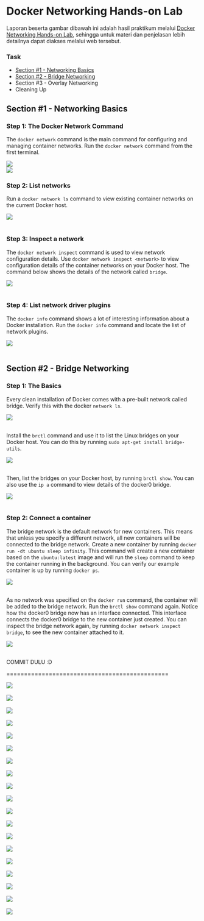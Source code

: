 # Docker Networking Hands-on Lab

Laporan beserta gambar dibawah ini adalah hasil praktikum melalui [Docker Networking Hands-on Lab](https://training.play-with-docker.com/docker-networking-hol/), sehingga untuk materi dan penjelasan lebih detailnya dapat diakses melalui web tersebut.

### Task

- [Section #1 - Networking Basics](https://github.com/isaanggi/tekn-cloud-computing/edit/main/minggu-10/docker-networking.md#section-1---networking-basics)
- [Section #2 - Bridge Networking](https://github.com/isaanggi/tekn-cloud-computing/edit/main/minggu-10/docker-networking.md#section-2---bridge-networking)
- Section #3 - Overlay Networking
- Cleaning Up

## Section #1 - Networking Basics

### Step 1: The Docker Network Command
The ```docker network``` command is the main command for configuring and managing container networks. Run the ```docker network``` command from the first terminal.
<div><img src="gambar/SS1.png"></div>
<div><img src="gambar/SS2.png"></div>

### Step 2: List networks
Run a ```docker network ls``` command to view existing container networks on the current Docker host.
<div><img src="gambar/SS3.png"></div><br>

### Step 3: Inspect a network
The ```docker network inspect``` command is used to view network configuration details. Use ```docker network inspect <network>``` to view configuration details of the container networks on your Docker host. The command below shows the details of the network called ```bridge```.
<div><img src="gambar/SS4.png"></div><br>

### Step 4: List network driver plugins
The ```docker info``` command shows a lot of interesting information about a Docker installation. Run the ```docker info``` command and locate the list of network plugins.
<div><img src="gambar/SS5.png"></div><br>

## Section #2 - Bridge Networking
### Step 1: The Basics
Every clean installation of Docker comes with a pre-built network called bridge. Verify this with the docker ```network ls```.
<div><img src="gambar/SS6.png"></div><br>

Install the ```brctl``` command and use it to list the Linux bridges on your Docker host. You can do this by running ```sudo apt-get install bridge-utils```.
<div><img src="gambar/SS7.png"></div><br>

Then, list the bridges on your Docker host, by running ```brctl show```. You can also use the ```ip a``` command to view details of the docker0 bridge.

<div><img src="gambar/SS8.png"></div><br>

### Step 2: Connect a container
The bridge network is the default network for new containers. This means that unless you specify a different network, all new containers will be connected to the bridge network. Create a new container by running ```docker run -dt ubuntu sleep infinity```. This command will create a new container based on the ```ubuntu:latest``` image and will run the ```sleep``` command to keep the container running in the background. You can verify our example container is up by running ```docker ps```.
<div><img src="gambar/SS9.png"></div><br>

As no network was specified on the ```docker run``` command, the container will be added to the bridge network. Run the ```brctl show``` command again. Notice how the docker0 bridge now has an interface connected. This interface connects the docker0 bridge to the new container just created. You can inspect the bridge network again, by running ```docker network inspect bridge```, to see the new container attached to it.
<div><img src="gambar/SS10.png"></div><br>



COMMIT DULU :D

==============================================


<div><img src="gambar/SS11.png"></div><br>
<div><img src="gambar/SS12.png"></div><br>
<div><img src="gambar/SS13.png"></div><br>
<div><img src="gambar/SS14.png"></div><br>
<div><img src="gambar/SS15.png"></div><br>
<div><img src="gambar/SS16.png"></div><br>
<div><img src="gambar/SS17.png"></div><br>
<div><img src="gambar/SS18.png"></div><br>
<div><img src="gambar/SS19.png"></div><br>
<div><img src="gambar/SS20.png"></div><br>
<div><img src="gambar/SS21.png"></div><br>
<div><img src="gambar/SS22.png"></div><br>
<div><img src="gambar/SS23.png"></div><br>
<div><img src="gambar/SS24.png"></div><br>
<div><img src="gambar/SS25.png"></div><br>
<div><img src="gambar/SS26.png"></div><br>
<div><img src="gambar/SS27.png"></div><br>
<div><img src="gambar/SS28.png"></div><br>
<div><img src="gambar/SS29.png"></div><br>
